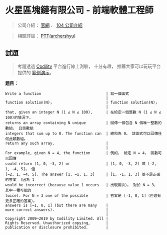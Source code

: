 火星區塊鏈有限公司 - 前端軟體工程師
=======


> 公司介紹：
>   [官網](https://marsblockchain.com/)
>   、 [104 公司介紹](https://www.104.com.tw/company/1a2x6bkly6)

> 相關評論：
>   [PTT(archershyu)](https://www.ptt.cc/bbs/DigiCurrency/M.1549299305.A.14B.html)


## 試題


> 考題透過 [Codility](https://www.codility.com/) 平台進行線上測驗，
> 十分有趣， 推薦大家可以玩玩平台提供的
> [範例演示](https://app.codility.com/demo/take-sample-test/)。


**題目：**

```
Write a function                             | 寫一個函式
                                             |
function solution(N);                        | function solution(N);
                                             |
that, given an integer N (1 ≤ N ≤ 100),      | 在給定一個整數 N (1 ≤ N ≤ 100)的情況下，
returns an array containing N unique         | 回傳一個包含 N 個唯一整數的數組， 且該數組
integers that sum up to 0. The function can  | 總和為 0。 該函式可以回傳任何此類數組。
return any such array.                       |
                                             |
For example, given N = 4, the function       | 例如， 給定 N = 4， 函數可以回傳
could return [1, 0, −3, 2] or                | [1, 0, -3, 2] 或 [-2, 1, -4, 5]。 但
[−2, 1, −4, 5]. The answer [1, −1, 1, 3]     | [1, -1, 1, 3] 並不是正確的答案 （因為 1
would be incorrect (because value 1 occurs   | 出現兩次）。 對於 N = 3， 其中一種可能的
twice). For N = 3 one of the possible        | 答案是 [-1, 0, 1]（但還有更多正確的答案）。
answers is [−1, 0, 1] (but there are many    |
more correct answers).                       |
                                             |
Copyright 2009–2019 by Codility Limited. All |
Rights Reserved. Unauthorized copying,       |
publication or disclosure prohibited.        |
```


